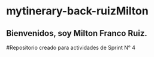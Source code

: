 # mytinerary-back-ruizMilton

## Bienvenidos, soy Milton Franco Ruiz.

#Repositorio creado para actividades de Sprint N° 4
